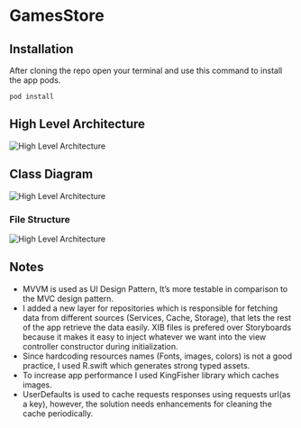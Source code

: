 # GamesStore


## Installation

After cloning the repo open your terminal and use this command to install the app pods.

```
pod install
```


## High Level Architecture

![High Level Architecture](https://github.com/ahmedelgendy/GamesStore/blob/master/images/block.jpg?raw=true)

## Class Diagram

![High Level Architecture](https://github.com/ahmedelgendy/GamesStore/blob/master/images/class%20diagram.jpg?raw=true)


### File Structure 

![High Level Architecture](https://github.com/ahmedelgendy/GamesStore/blob/master/images/app-structure.jpg?raw=true)



## Notes

* MVVM is used as UI Design Pattern, It’s more testable in comparison to the MVC design pattern.
* I added a new layer for repositories which is responsible for fetching data from different sources (Services, Cache, Storage), that lets the rest of the app retrieve the data easily.
XIB files is prefered over Storyboards because it makes it easy to inject whatever we want into the view controller constructor during initialization.
* Since hardcoding resources names (Fonts, images, colors) is not a good practice, I used R.swift which generates strong typed assets.
* To increase app performance I used KingFisher library which caches images.
* UserDefaults is used to cache requests responses using requests url(as a key), however, the solution needs enhancements for cleaning the cache periodically.



